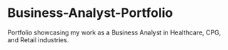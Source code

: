 # Business-Analyst-Portfolio
Portfolio showcasing my work as a Business Analyst in Healthcare, CPG, and Retail industries.
